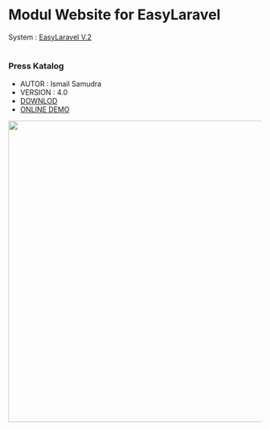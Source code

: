 # Modul Website for EasyLaravel

System : [EasyLaravel V.2](https://github.com/laratealcorp/master_larateal_v.1.18)

#
### Press Katalog 
- AUTOR : Ismail Samudra
- VERSION : 4.0
- [DOWNLOD](https://github.com/ismailsamudra/stifa-press-v4/files/13170668/stifa_press.zip)
- [ONLINE DEMO](https://github.com/laratealcorp/master_larateal_v.1.18)
<p align="center">
    <img src="https://user-images.githubusercontent.com/127891037/225525692-b1ed5b8a-49f3-4130-bffe-a3c30cef0cf0.png" width="600"><br>
</p>

